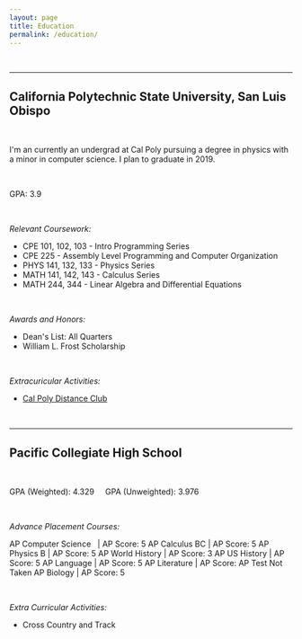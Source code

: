 ```yaml
---
layout: page
title: Education
permalink: /education/
---
```


<br>

***

## __California Polytechnic State University, San Luis Obispo__

<br>

I'm an currently an undergrad at Cal Poly pursuing a degree in physics with a minor in computer science. I plan to graduate in 2019.

<br>

GPA: 3.9

<br>

*Relevant Coursework:*

- CPE 101, 102, 103 - Intro Programming Series
- CPE 225 - Assembly Level Programming and Computer Organization
- PHYS 141, 132, 133 - Physics Series
- MATH 141, 142, 143 - Calculus Series
- MATH 244, 344 - Linear Algebra and Differential Equations

<br>

*Awards and Honors:*

- Dean's List: All Quarters
- William L. Frost Scholarship

<br>

*Extracuricular Activities:*

- [Cal Poly Distance Club](http://cpdistanceclub.com/)

<br>

***

## __Pacific Collegiate High School__

<br>

GPA (Weighted): 4.329  &nbsp; &nbsp; GPA (Unweighted): 3.976


<br>

 *Advance Placement Courses:*

  AP Computer Science &nbsp; | AP Score: 5
  AP Calculus BC        | AP Score: 5
  AP Physics B          | AP Score: 5
  AP World History      | AP Score: 3
  AP US History         | AP Score: 5
  AP Language           | AP Score: 5
  AP Literature         | AP Score: AP Test Not Taken
  AP Biology            | AP Score: 5

<br>

*Extra Curricular Activities:*

- Cross Country and Track
